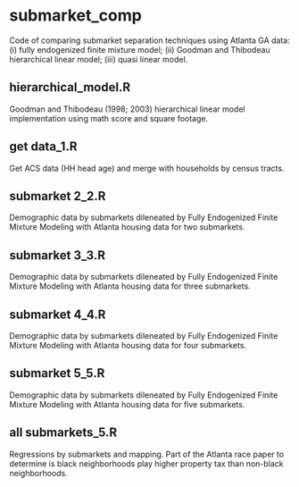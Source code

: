 # submarket_comp 
Code of comparing submarket separation techniques using Atlanta GA data: (i) fully endogenized finite mixture model; (ii) Goodman and Thibodeau hierarchical linear model; (iii) quasi linear model. 

## hierarchical_model.R
Goodman and Thibodeau (1998; 2003) hierarchical linear model implementation using math score and square footage. 

## get data_1.R 
Get ACS data (HH head age) and merge with households by census tracts. 

## submarket 2_2.R
Demographic data by submarkets dileneated by Fully Endogenized Finite Mixture Modeling with Atlanta housing data for two submarkets. 

## submarket 3_3.R
Demographic data by submarkets dileneated by Fully Endogenized Finite Mixture Modeling with Atlanta housing data for three submarkets. 

## submarket 4_4.R
Demographic data by submarkets dileneated by Fully Endogenized Finite Mixture Modeling with Atlanta housing data for four submarkets. 

## submarket 5_5.R
Demographic data by submarkets dileneated by Fully Endogenized Finite Mixture Modeling with Atlanta housing data for five submarkets.

## all submarkets_5.R 
Regressions by submarkets and mapping. Part of the Atlanta race paper to determine is black neighborhoods play higher property tax than non-black neighborhoods. 
